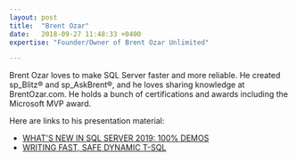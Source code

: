 ```yaml
---
layout: post
title:  "Brent Ozar"
date:   2018-09-27 11:48:33 +0400
expertise: "Founder/Owner of Brent Ozar Unlimited"

---
```


Brent Ozar loves to make SQL Server faster and more reliable. He created sp_Blitz® and sp_AskBrent®, and he loves sharing knowledge at BrentOzar.com. He holds a bunch of certifications and awards including the Microsoft MVP award. 

Here are links to his presentation material:

- [WHAT'S NEW IN SQL SERVER 2019: 100% DEMOS](https://devintxcontent.blob.core.windows.net/showcontent/Speaker%20Presentations%20Spring%202019/Brent%20Ozar%20-%20What%27s%20New%20in%20SQL%20Server%202019%20-%20100%25%20Demos.sql)
- [WRITING FAST, SAFE DYNAMIC T-SQL](https://devintxcontent.blob.core.windows.net/showcontent/Speaker%20Presentations%20Spring%202019/Brent%20Ozar%20-%20Dynamic%20SQL%20Pro%20Tips%20(1).sql)
